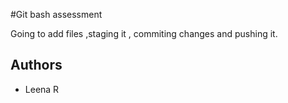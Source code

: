 
#Git bash assessment

Going to add files ,staging it , commiting changes and pushing it.





## Authors

- Leena R

